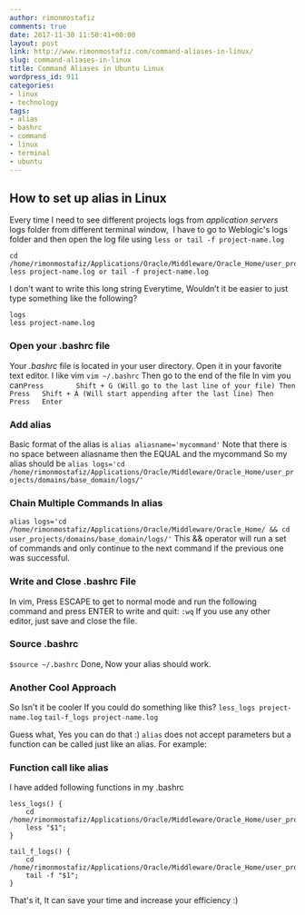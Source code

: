 ```yaml
---
author: rimonmostafiz
comments: true
date: 2017-11-30 11:50:41+00:00
layout: post
link: http://www.rimonmostafiz.com/command-aliases-in-linux/
slug: command-aliases-in-linux
title: Command Aliases in Ubuntu Linux
wordpress_id: 911
categories:
- linux
- technology
tags:
- alias
- bashrc
- command
- linux
- terminal
- ubuntu
---
```


## How to set up alias in Linux


Every time I need to see different projects logs from _application servers_ logs folder from different terminal window,  I have to go to Weblogic's logs folder and then open the log file using `less or tail -f project-name.log `

    
    cd /home/rimonmostafiz/Applications/Oracle/Middleware/Oracle_Home/user_projects/domains/base_domain/logs/
    less project-name.log or tail -f project-name.log


I don't want to write this long string Everytime, Wouldn’t it be easier to just type something like the following?

    
    logs
    less project-name.log
    




### Open your .bashrc file


Your _.bashrc_ file is located in your user directory. Open it in your favorite text editor. I like vim
`vim ~/.bashrc`
Then go to the end of the file
In vim you can`
Press        Shift + G (Will go to the last line of your file)
Then Press   Shift + A (Will start appending after the last line)
Then Press   Enter
`


### Add alias


Basic format of the alias is
`alias aliasname='mycommand'`
Note that there is no space between aliasname then the EQUAL and the mycommand
So my alias should be
`alias logs='cd /home/rimonmostafiz/Applications/Oracle/Middleware/Oracle_Home/user_projects/domains/base_domain/logs/'`


### Chain Multiple Commands In alias


`alias logs='cd /home/rimonmostafiz/Applications/Oracle/Middleware/Oracle_Home/ && cd user_projects/domains/base_domain/logs/'`
This && operator will run a set of commands and only continue to the next command if the previous one was successful.


### Write and Close .bashrc File


In vim, Press ESCAPE to get to normal mode and run the following command and press ENTER to write and quit:
`:wq`
If you use any other editor, just save and close the file.


### Source .bashrc


`$source ~/.bashrc`
Done, Now your alias should work.


### Another Cool Approach


So Isn't it be cooler If you could do something like this?
`less_logs project-name.log`
`tail-f_logs project-name.log`

Guess what, Yes you can do that :)
`alias` does not accept parameters but a function can be called just like an alias. For example:


### Function call like alias


I have added following functions in my .bashrc

    
    less_logs() { 
        cd /home/rimonmostafiz/Applications/Oracle/Middleware/Oracle_Home/user_projects/domains/base_domain/logs/; 
        less "$1"; 
    }
    
    tail_f_logs() {
        cd /home/rimonmostafiz/Applications/Oracle/Middleware/Oracle_Home/user_projects/domains/base_domain/logs/;
        tail -f "$1";
    }


That's it, It can save your time and increase your efficiency :)
